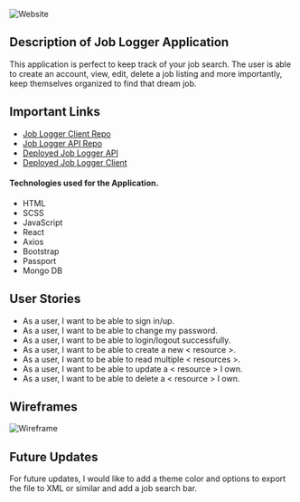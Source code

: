 ![Website](https://i.imgur.com/wOi8SOX.png)

## Description of Job Logger Application

This application is perfect to keep track of your job search. The user is able to create an account, view, edit, delete a job listing and more importantly, keep themselves organized to find that dream job.


## Important Links

- [Job Logger Client Repo](https://github.com/lenilunderman/joblog-client)
- [Job Logger API Repo](https://github.com/lenilunderman/joblog-api)
- [Deployed Job Logger API](#)
- [Deployed Job Logger Client](#)

#### Technologies used for the Application.

- HTML
- SCSS
- JavaScript
- React
- Axios
- Bootstrap
- Passport
- Mongo DB

## User Stories

- As a user, I want to be able to sign in/up.
- As a user, I want to be able to change my password.
- As a user, I want to be able to login/logout successfully.
- As a user, I want to be able to create a new < resource >.
- As a user, I want to be able to read multiple < resources >.
- As a user, I want to be able to update a < resource > I own.
- As a user, I want to be able to delete a < resource > I own.


## Wireframes
![Wireframe](https://i.imgur.com/sxuZhXV.png)

## Future Updates

For future updates, I would like to add a theme color and options to export the file to XML or similar and add a job search bar.